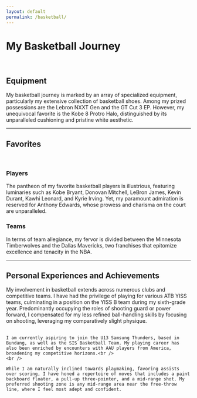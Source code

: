 ```yaml
---
layout: default
permalink: /basketball/
---
```


# My Basketball Journey
<br />

## Equipment

<div class="card mb-4">
  <div class="card-body">
    My basketball journey is marked by an array of specialized equipment, particularly my extensive collection of basketball shoes. Among my prized possessions are the Lebron NXXT Gen and the GT Cut 3 EP. However, my unequivocal favorite is the Kobe 8 Protro Halo, distinguished by its unparalleled cushioning and pristine white aesthetic.
  </div>
</div>

---

## Favorites
<br />

### Players

<div class="card mb-4">
  <div class="card-body">
    The pantheon of my favorite basketball players is illustrious, featuring luminaries such as Kobe Bryant, Donovan Mitchell, LeBron James, Kevin Durant, Kawhi Leonard, and Kyrie Irving. Yet, my paramount admiration is reserved for Anthony Edwards, whose prowess and charisma on the court are unparalleled.
  </div>
</div>

### Teams

<div class="card mb-4">
  <div class="card-body">
    In terms of team allegiance, my fervor is divided between the Minnesota Timberwolves and the Dallas Mavericks, two franchises that epitomize excellence and tenacity in the NBA.
  </div>
</div>

---

## Personal Experiences and Achievements

<div class="card mb-4">
  <div class="card-body">
    My involvement in basketball extends across numerous clubs and competitive teams. I have had the privilege of playing for various ATB YISS teams, culminating in a position on the YISS B team during my sixth-grade year. Predominantly occupying the roles of shooting guard or power forward, I compensated for my less refined ball-handling skills by focusing on shooting, leveraging my comparatively slight physique.<br />
    <br />

    I am currently aspiring to join the U13 Samsung Thunders, based in Bundang, as well as the SIS Basketball Team. My playing career has also been enriched by encounters with AAU players from America, broadening my competitive horizons.<br />
    <br />

    While I am naturally inclined towards playmaking, favoring assists over scoring, I have honed a repertoire of moves that includes a paint backboard floater, a pull-up three-pointer, and a mid-range shot. My preferred shooting zone is any mid-range area near the free-throw line, where I feel most adept and confident.
  </div>
</div>
